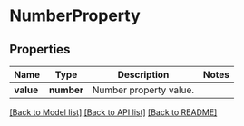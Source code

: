 # NumberProperty

## Properties
Name | Type | Description | Notes
------------ | ------------- | ------------- | -------------
**value** | **number** | Number property value. | 

[[Back to Model list]](../README.md#documentation-for-models) [[Back to API list]](../README.md#documentation-for-api-endpoints) [[Back to README]](../README.md)

